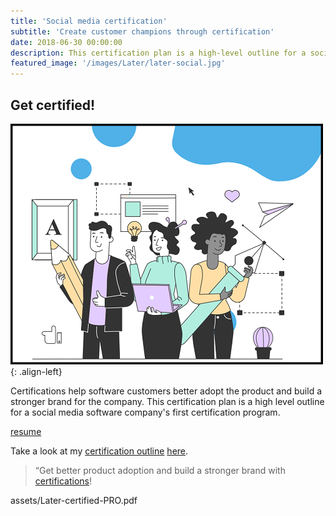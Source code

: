 ```yaml
---
title: 'Social media certification'
subtitle: 'Create customer champions through certification'
date: 2018-06-30 00:00:00
description: This certification plan is a high-level outline for a social media software company's first certification program.
featured_image: '/images/Later/later-social.jpg'
---
```




## Get certified! 

![Later Certification](/images/Later/design-folks.png){: .align-left}

Certifications help software customers better adopt the product and build a stronger brand for the company. This certification plan is a high level outline for a social media software company's first certification program.

[resume](https://katieslearnings.com/assets/Katie-Cox-resume.pdf)

Take a look at my [certification outline](https://katieslearnings.com/assets/Later-certified-PRO.pdf) [here](https://katieslearnings.com/assets/Later-Certified-PRO.pdf).

> “Get better product adoption and build a stronger brand with [certifications](https://katieslearnings.com/assets/Later-Certified-PRO.pdf)!


assets/Later-certified-PRO.pdf
